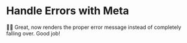 # Handle Errors with Meta

👨‍💼 Great, now <LinkToApp to="/users/i-do-not-exist" /> renders the proper error
message instead of completely falling over. Good job!
